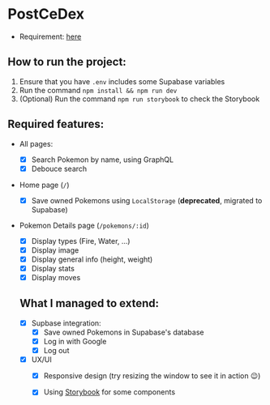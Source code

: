 # PostCeDex

- Requirement: [here](https://postco.notion.site/Take-home-assessment-JS-94ae6e6d24ec4e508fd5126665f96fd4)

## How to run the project:

1. Ensure that you have `.env` includes some Supabase variables
2. Run the command `npm install && npm run dev`
3. (Optional) Run the command `npm run storybook` to check the Storybook

## Required features:

- All pages:
  - [x] Search Pokemon by name, using GraphQL
  - [x] Debouce search
- Home page (`/`)
  - [x] Save owned Pokemons using `LocalStorage` (**deprecated**, migrated to Supabase)
- Pokemon Details page (`/pokemons/:id`)
  - [x] Display types (Fire, Water, ...)
  - [x] Display image
  - [x] Display general info (height, weight)
  - [x] Display stats
  - [x] Display moves
  
  ## What I managed to extend:
  
  - [x] Supbase integration:
    - [x] Save owned Pokemons in Supabase's database
    - [x] Log in with Google
    - [x] Log out
  - [x] UX/UI
    - [x] Responsive design (try resizing the window to see it in action :wink:)
    - [x] Using [Storybook](https://storybook.js.org/) for some components
  
